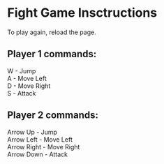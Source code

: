 # Fight Game Insctructions

To play again, reload the page.

## Player 1 commands:
W - Jump  
A - Move Left  
D - Move Right  
S - Attack

## Player 2 commands:
Arrow Up - Jump  
Arrow Left - Move Left  
Arrow Right - Move Right  
Arrow Down - Attack